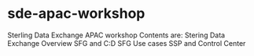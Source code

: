 # sde-apac-workshop
Sterling Data Exchange APAC workshop
Contents are:
Stering Data Exchange Overview 
SFG and C:D
SFG Use cases
SSP and Control Center
